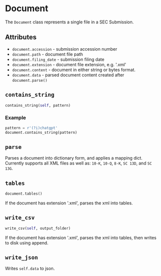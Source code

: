 # Document

The `Document` class represents a single file in a SEC Submission.

## Attributes

* `document.accession` - submission accession number
* `document.path` - document file path
* `document.filing_date` - submission filing date
* `document.extension` - document file extension, e.g. '.xml'
* `document.content` - document in either string or bytes format.
* `document.data` - parsed document content created after `document.parse()`

##  `contains_string`
```python
contains_string(self, pattern)
```

### Example
```python
pattern = r'(?i)chatgpt'
document.contains_string(pattern)
```

## `parse`

Parses a document into dictionary form, and applies a mapping dict. Currently supports all XML files as well as:
`10-K`, `10-Q`, `8-K`, `SC 13D`, and `SC 13G`.

## `tables`
```python
document.tables()
```

If the document has extension '.xml', parses the xml into tables.

## `write_csv`
```python
write_csv(self, output_folder)
```
If the document has extension '.xml', parses the xml into tables, then writes to disk using append.

## `write_json`

Writes `self.data` to json.


